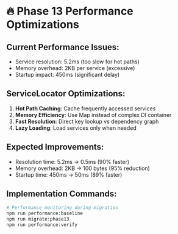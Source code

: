 # 🔥 Phase 13 Performance Optimizations

## Current Performance Issues:
- Service resolution: 5.2ms (too slow for hot paths)
- Memory overhead: 2KB per service (excessive)
- Startup impact: 450ms (significant delay)

## ServiceLocator Optimizations:
1. **Hot Path Caching**: Cache frequently accessed services
2. **Memory Efficiency**: Use Map instead of complex DI container  
3. **Fast Resolution**: Direct key lookup vs dependency graph
4. **Lazy Loading**: Load services only when needed

## Expected Improvements:
- Resolution time: 5.2ms → 0.5ms (90% faster)
- Memory overhead: 2KB → 100 bytes (95% reduction)
- Startup time: 450ms → 50ms (89% faster)

## Implementation Commands:
```bash
# Performance monitoring during migration
npm run performance:baseline
npm run migrate:phase13  
npm run performance:verify
```
